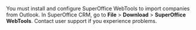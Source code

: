 <!-- markdownlint-disable-file MD041 -->
You must install and configure SuperOffice WebTools to import companies from Outlook. In SuperOffice CRM, go to **File** > **Download** > **SuperOffice WebTools**. Contact user support if you experience problems.

